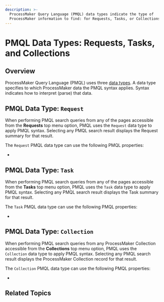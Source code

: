 ```yaml
---
description: >-
  ProcessMaker Query Language (PMQL) data types indicate the type of
  ProcessMaker information to find: for Requests, Tasks, or Collections.
---
```


# PMQL Data Types: Requests, Tasks, and Collections

## Overview

ProcessMaker Query Language \(PMQL\) uses three [data types](https://en.wikipedia.org/wiki/Data_type). A data type specifies to which ProcessMaker data the PMQL syntax applies. Syntax indicates how to interpret \(parse\) that data.

## PMQL Data Type: `Request`

When performing PMQL search queries from any of the pages accessible from the **Requests** top menu option, PMQL uses the `Request` data type to apply PMQL syntax. Selecting any PMQL search result displays the Request summary for that result.

The `Request` PMQL data type can use the following PMQL properties:

* 
## PMQL Data Type: `Task`

When performing PMQL search queries from any of the pages accessible from the **Tasks** top menu option, PMQL uses the `Task` data type to apply PMQL syntax. Selecting any PMQL search result displays the Task summary for that result.

The `Task` PMQL data type can use the following PMQL properties:

* 
## PMQL Data Type: `Collection`

When performing PMQL search queries from any ProcessMaker Collection accessible from the **Collections** top menu option, PMQL uses the `Collection` data type to apply PMQL syntax. Selecting any PMQL search result displays the ProcessMaker Collection record for that result.

The `Collection` PMQL data type can use the following PMQL properties:

* 
## Related Topics



